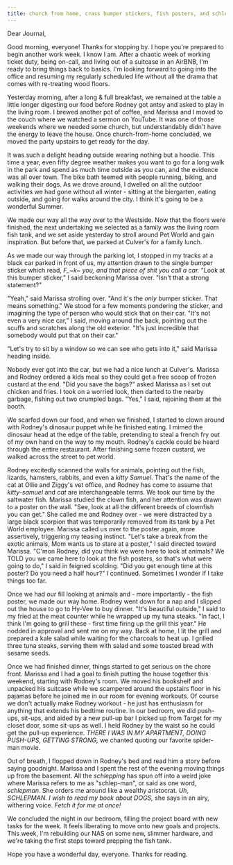 ```yaml
---
title: church from home, crass bumper stickers, fish posters, and schlepman
---
```


Dear Journal,

Good morning, everyone! Thanks for stopping by. I hope you're prepared
to begin another work week. I know I am. After a chaotic week of working
ticket duty, being on-call, and living out of a suitcase in an AirBNB,
I'm ready to bring things back to basics. I'm looking forward to going
into the office and resuming my regularly scheduled life without all the
drama that comes with re-treating wood floors.

Yesterday morning, after a long & full breakfast, we remained at the
table a little longer digesting our food before Rodney got antsy and
asked to play in the living room. I brewed another pot of coffee, and
Marissa and I moved to the couch where we watched a sermon on YouTube.
It was one of those weekends where we needed some church, but
understandably didn't have the energy to leave the house. Once
church-from-home concluded, we moved the party upstairs to get ready for
the day.

It was such a delight heading outside wearing nothing but a hoodie. This
time a year, even fifty degree weather makes you want to go for a long
walk in the park and spend as much time outside as you can, and the
evidence was all over town. The bike bath teemed with people running,
biking, and walking their dogs. As we drove around, I dwelled on all the
outdoor activities we had gone without all winter - sitting at the
biergarten, eating outside, and going for walks around the city. I think
it's going to be a wonderful Summer.

We made our way all the way over to the Westside. Now that the floors
were finished, the next undertaking we selected as a family was the
living room fish tank, and we set aside yesterday to stroll around Pet
World and gain inspiration. But before that, we parked at Culver's for a
family lunch.

As we made our way through the parking lot, I stopped in my tracks at a
black car parked in front of us, my attention drawn to the single bumper
sticker which read, *F\_~k~ you, and that piece of shit you call a car.*
"Look at this bumper sticker," I said beckoning Marissa over. "Isn't
that a strong statement?"

"Yeah," said Marissa strolling over. "And it's the *only* bumper
sticker. That means something." We stood for a few moments pondering the
sticker, and imagining the type of person who would stick that on their
car. "It's not even a very nice car," I said, moving around the back,
pointing out the scuffs and scratches along the old exterior. "It's just
incredible that somebody would put that on their car."

"Let's try to sit by a window so we can see who gets into it," said
Marissa heading inside.

Nobody ever got into the car, but we had a nice lunch at Culver's.
Marissa and Rodney ordered a kids meal so they could get a free scoop of
frozen custard at the end. "Did you save the bags?" asked Marissa as I
set out chicken and fries. I took on a worried look, then darted to the
nearby garbage, fishing out two crumpled bags. "Yes," I said, rejoining
them at the booth.

We scarfed down our food, and when we finished, I started to clown
around with Rodney's dinosaur puppet while he finished eating. I mimed
the dinosaur head at the edge of the table, pretending to steal a french
fry out of my own hand on the way to my mouth. Rodney's cackle could be
heard through the entire restaurant. After finishing some frozen
custard, we walked across the street to pet world.

Rodney excitedly scanned the walls for animals, pointing out the fish,
lizards, hamsters, rabbits, and even a *kitty Samuel*. That's the name
of the cat at Ollie and Ziggy's vet office, and Rodney has come to
assume that *kitty-samuel* and *cat* are interchangeable terms. We took
our time by the saltwater fish. Marissa studied the clown fish, and her
attention was drawn to a poster on the wall. "See, look at all the
different breeds of clownfish you can get." She called me and Rodney
over - we were distracted by a large black scorpion that was temporarily
removed from its tank by a Pet World employee. Marissa called us over to
the poster again, more assertively, triggering my teasing instinct.
"Let's take a break from the exotic animals, Mom wants us to stare at a
poster," I said directed toward Marissa. "C'mon Rodney, did you think we
were here to look at animals? We TOLD you we came here to look at the
fish posters, so that's what were going to do," I said in feigned
scolding. "Did you get enough time at this poster? Do you need a half
hour?" I continued. Sometimes I wonder if I take things too far.

Once we had our fill looking at animals and - more importantly - the
fish poster, we made our way home. Rodney went down for a nap and I
slipped out the house to go to Hy-Vee to buy dinner. "It's beautiful
outside," I said to my fried at the meat counter while he wrapped up my
tuna steaks. "In fact, I think I'm going to grill these - first time
firing up the grill this year." He nodded in approval and sent me on my
way. Back at home, I lit the grill and prepared a kale salad while
waiting for the charcoals to heat up. I grilled three tuna steaks,
serving them with salad and some toasted bread with sesame seeds.

Once we had finished dinner, things started to get serious on the chore
front. Marissa and I had a goal to finish putting the house together
this weekend, starting with Rodney's room. We moved his bookshelf and
unpacked his suitcase while we scampered around the upstairs floor in
his pajamas before he joined me in our room for evening workouts. Of
course we don't actually make Rodney workout - he just has enthusiasm
for anything that extends his bedtime routine. In our bedroom, we did
push-ups, sit-ups, and aided by a new pull-up bar I picked up from
Target for my closet door, some sit-ups as well. I held Rodney by the
waist so he could get the pull-up experience. *THERE I WAS IN MY
APARTMENT, DOING PUSH-UPS, GETTING STRONG,* we chanted quoting our
favorite spider-man movie.

Out of breath, I flopped down in Rodney's bed and read him a story
before saying goodnight. Marissa and I spent the rest of the evening
moving things up from the basement. All the *schlepping* has spun off
into a weird joke where Marissa refers to me as "schlep-man", or said as
one word, *schlepman*. She orders me around like a wealthy aristocrat.
*Uh, SCHLEPMAN. I wish to read my book about DOGS,* she says in an airy,
withering voice. *Fetch it for me at once!*

We concluded the night in our bedroom, filling the project board with
new tasks for the week. It feels liberating to move onto new goals and
projects. This week, I'm rebuilding our NAS on some new, slimmer
hardware, and we're taking the first steps toward prepping the fish
tank.

Hope you have a wonderful day, everyone. Thanks for reading.

